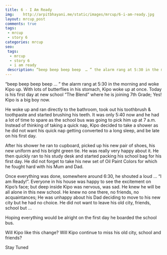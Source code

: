 ```yaml
---
title: 6 - I Am Ready
img:    http://arpitbhayani.me/static/images/mrcup/6-i-am-ready.jpg
layout: mrcup_post
comments: true
tags:
 - mrcup
 - story 6
categories: mrcup
seo:
 tags:
  - mrcup
  - story 6
  - i am ready
 description: “beep beep beep beep  … ” the alarm rang at 5:30 in the morning and woke Kipo up. With lots of butterflies in his stomach, Kipo woke up at once. Today is his first day at new school “The Blend” where he is joining 7th Grade; Yes! Kipo is a big boy now.
---
```


“beep beep beep beep  … ” the alarm rang at 5:30 in the morning and woke Kipo up. With lots of butterflies in his stomach, Kipo woke up at once. Today is his first day at new school “The Blend” where he is joining 7th Grade; Yes! Kipo is a big boy now.

He woke up and ran directly to the bathroom, took out his toothbrush & toothpaste and started brushing his teeth. It was only 5:40 now and he had a lot of time to spare as the school bus was going to pick him up at 7 a.m. Instead of thinking of taking a quick nap, Kipo decided to take a shower as he did not want his quick nap getting converted to a long sleep, and be late on his first day.

After his shower he ran to cupboard, picked up his new pair of shoes, his new uniform and his bright green tie. He was really very happy about it. He then quickly ran to his study desk and started packing his school bag for his first day. He did not forget to take his new set of Oil Paint Colors for which he fought hard with his Mum and Dad.

Once everything was done, somewhere around 6:30, he shouted a loud … “I am Ready!”. Everyone in his house was happy to see the excitement on Kipo’s face; but deep inside Kipo was nervous, was sad. He knew he will be all alone in this new school. He knew no one there, no friends, no acquaintances; He was unhappy about his Dad deciding to move to his new city but he had no choice. He did not want to leave his old city, friends, school but …

Hoping everything would be alright on the first day he boarded the school bus.

Will Kipo like this change?
Will Kipo continue to miss his old city, school and friends?

Stay Tuned

